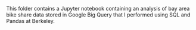 This folder contains a Jupyter notebook containing an analysis of bay area bike share data stored in Google Big Query that I performed using SQL and Pandas at Berkeley.  
